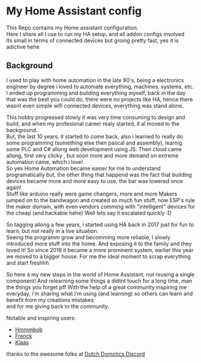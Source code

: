 # My Home Assistant config

This Repo contains my Home assistant configuration.  
Here I share all I use to run my HA setup, and all addon configs involved  
Its small in terms of connected devices but groing pretty fast, yes it is adictive hehe

## Background

I used to play with home automation in the late 90's, being a electronics engineer by degree i loved to automate everything, machines, systems, etc.
I ended up programming and building everything myself, back in the day that was the best you could do, there were no projects like HA, hence there wasnt even simple wifi connected devices, everything was stand alone.  

This hobby progressed slowly it was very time consuming to design and build, and when my profesional career realy started, it al moved to the background.  
But, the last 10 years, it started to come back, also i learned to really do some programmng (something else then pascal and assembly), learnig some PLC and C# allong web development using JS.   Then cloud came allong, first very clicky , but soon more and more demand on extreme automation came, which i love!  
So yes Home Automation became easier for me to understand programatically but, the other thing that happend was the fact that building devices became more and more easy to use, the bar was lowered once again!  
Stuff like arduino really were game changers, more and more Makers jumped on to the bandwagon and created so much fun stuff, now ESP's rule the maker domain, with even vendors comming with "intelligent" devices for the cheap (and hackable hehe)
Well lets say it escalated quickly :D  

So tagging allong a few years, i started using HA back in 2017 just for fun to learn, but not really in a live situation.  
Seeing the programm grow and becomming more reliable, I slowly introduced more  stuff into the home.
And exposing it to the family and they loved it!
So since 2018 it became a more prominent system, earlier this year we moved to a bigger house. 
For me the ideal moment to scrap everything and start freshhh

So here a my new steps in the world of Home Assistant, not reusing a single component! 
And relearning some things a didtnt touch for a long time, man the things you forget pff
With the help of a great community inspiring me everyday, i'm sharing what i'm using (and learning) so others can learn and benefit from my creations mistakes  
and for me giving back to the community.

Notable and inspiring users:

- [Hmmmbob](https://github.com/hmmbob/HomeAssistantConfig)
- [Frenck](https://github.com/frenck/home-assistant-config)
- [Klaas](https://github.com/klaasnicolaas/Student-homeassistant-config)

thanks to the awesome folks at [Dutch Domotics Discord](https://discord.gg/WSqckT)
